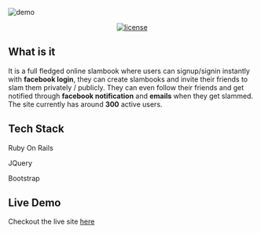 ![demo](~demo.png)

<div style="text-align: center">
  <a href="https://github.com/ameerthehacker/slambook">
    <img class="html-image" src="https://img.shields.io/github/license/ameerthehacker/slambook.svg?style=for-the-badge" alt="license">
  </a>
</div>

## What is it <i class="far fa-question-circle"></i> 

It is a full fledged online slambook where users can signup/signin instantly with **facebook login**, they can create slambooks and invite their friends to slam them privately / publicly. They can even follow their friends and get notified through **facebook notification** and **emails** when they get slammed. The site currently has around **300** active users.

## Tech Stack <i class="fas fa-layer-group"></i>

<i class="far fa-gem"></i> Ruby On Rails

<i class="fab fa-js-square"></i> JQuery

<i class="fab fa-bootstrap"></i> Bootstrap

## Live Demo <i class="fas fa-laptop-code"></i>

Checkout the live site [here](https://theslambooks.herokuapp.com)
